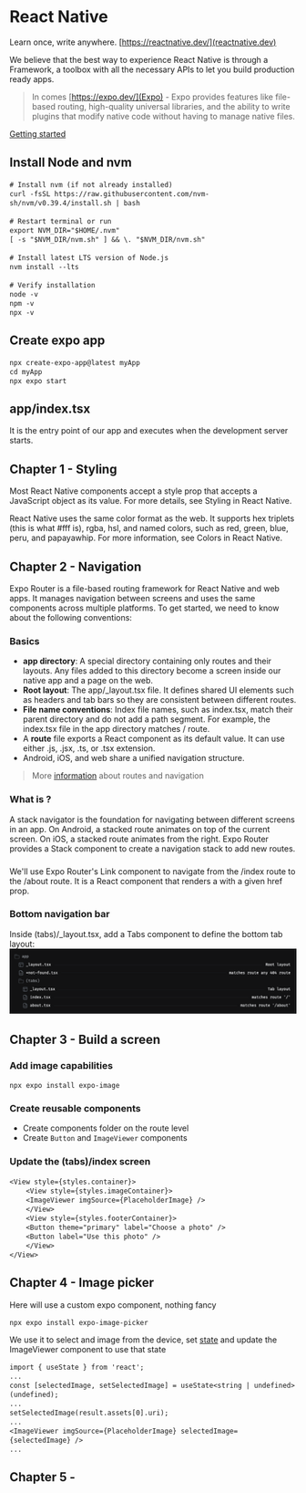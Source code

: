# React Native
Learn once, write anywhere.
[https://reactnative.dev/](reactnative.dev)

We believe that the best way to experience React Native is through a Framework, a toolbox with all the necessary APIs to let you build production ready apps.
> In comes [https://expo.dev/](Expo) - Expo provides features like file-based routing, high-quality universal libraries, and the ability to write plugins that modify native code without having to manage native files.

[Getting started](https://reactnative.dev/docs/environment-setup)

## Install Node and nvm
```
# Install nvm (if not already installed)
curl -fsSL https://raw.githubusercontent.com/nvm-sh/nvm/v0.39.4/install.sh | bash

# Restart terminal or run
export NVM_DIR="$HOME/.nvm"
[ -s "$NVM_DIR/nvm.sh" ] && \. "$NVM_DIR/nvm.sh"

# Install latest LTS version of Node.js
nvm install --lts

# Verify installation
node -v
npm -v
npx -v

```

## Create expo app
```
npx create-expo-app@latest myApp
cd myApp
npx expo start
```

## app/index.tsx
It is the entry point of our app and executes when the development server starts.

## Chapter 1 - Styling
Most React Native components accept a style prop that accepts a JavaScript object as its value. For more details, see Styling in React Native.

React Native uses the same color format as the web. It supports hex triplets (this is what #fff is), rgba, hsl, and named colors, such as red, green, blue, peru, and papayawhip. For more information, see Colors in React Native.

## Chapter 2 - Navigation
Expo Router is a file-based routing framework for React Native and web apps. It manages navigation between screens and uses the same components across multiple platforms. To get started, we need to know about the following conventions:

### Basics
- **app directory**: A special directory containing only routes and their layouts. Any files added to this directory become a screen inside our native app and a page on the web.
- **Root layout**: The app/_layout.tsx file. It defines shared UI elements such as headers and tab bars so they are consistent between different routes.
- **File name conventions**: Index file names, such as index.tsx, match their parent directory and do not add a path segment. For example, the index.tsx file in the app directory matches / route.
- A **route** file exports a React component as its default value. It can use either .js, .jsx, .ts, or .tsx extension.
- Android, iOS, and web share a unified navigation structure.

> More [information](https://docs.expo.dev/router/introduction/) about routes and navigation

### What is <Stack>?
A stack navigator is the foundation for navigating between different screens in an app. On Android, a stacked route animates on top of the current screen. On iOS, a stacked route animates from the right. Expo Router provides a Stack component to create a navigation stack to add new routes.

### <Link>
We'll use Expo Router's Link component to navigate from the /index route to the /about route. It is a React component that renders a <Text> with a given href prop.

### Bottom navigation bar
Inside (tabs)/_layout.tsx, add a Tabs component to define the bottom tab layout:
![alt text](<navigation.png>)

## Chapter 3 - Build a screen

### Add image capabilities
```
npx expo install expo-image
```

### Create reusable components
- Create components folder on the route level
- Create `Button` and `ImageViewer` components

### Update the (tabs)/index screen
```
<View style={styles.container}>
    <View style={styles.imageContainer}>
    <ImageViewer imgSource={PlaceholderImage} />
    </View>
    <View style={styles.footerContainer}>
    <Button theme="primary" label="Choose a photo" />
    <Button label="Use this photo" />
    </View>
</View>
```

## Chapter 4 - Image picker
Here will use a custom expo component, nothing fancy
```
npx expo install expo-image-picker
```

We use it to select and image from the device, set [state](https://docs.expo.dev/tutorial/image-picker/#use-the-selected-image) and update the ImageViewer component to use that state
```
import { useState } from 'react';
...
const [selectedImage, setSelectedImage] = useState<string | undefined>(undefined);
...
setSelectedImage(result.assets[0].uri);
...
<ImageViewer imgSource={PlaceholderImage} selectedImage={selectedImage} />
...
```

## Chapter 5 - 

